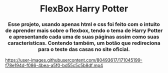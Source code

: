 <h1 align="center"> FlexBox Harry Potter </h1>
<h3 align="center"> Esse projeto, usando apenas html e css foi feito com o intuito de aprender mais sobre o flexbox, tendo o tema de Harry Potter e apresentando cada uma de suas páginas assim como suas caracteristicas. Contendo também, um botão que redireciona para o teste das casas no site oficial. </h3>

https://user-images.githubusercontent.com/80493617/171045199-f78e194d-f086-4bea-a5f0-bd55c5c5b8df.mp4

